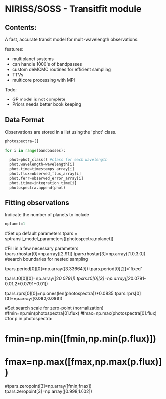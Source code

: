 # NIRISS/SOSS - Transitfit module

## Contents:

A fast, accurate transit model for multi-wavelength observations.

features:

- multiplanet systems
- can handle 1000's of bandpasses
- custom deMCMC routines for efficient sampling
- TTVs
- multicore processing with MPI

Todo:

- GP model is not complete
- Priors needs better book keeping

## Data Format

Observations are stored in a list using the 'phot' class.

```python
photospectra=[]
  
for i in range(bandpasses):
  
  phot=phot_class() #class for each wavelength  
  phot.wavelength=wavelength[i]  
  phot.time=timestamps_array[i]  
  phot.flux=observed_flux_array[i]  
  phot.ferr=observed_error_array[i]  
  phot.itime=integration_time[i]  
  photospectra.append(phot)  
```
  
## Fitting observations

Indicate the number of planets to include  
```python 
nplanet=1
```

#Set up default parameters 
tpars = sptransit_model_parameters([photospectra,nplanet])

#Fill in a few necessary parameters  
tpars.rhostar[0]=np.array([2.91])
tpars.rhostar[3]=np.array([1.0,3.0]) #search boundaries for nested sampling

tpars.period[0][0]=np.array([3.336649])
tpars.period[0][2]='fixed'

tpars.t0[0][0]=np.array([2*0.0791])
tpars.t0[0][3]=np.array([2*0.0791-0.01,2*0.0791+0.01])

tpars.rprs[0][0]=np.ones(len(photospectra))*0.0835
tpars.rprs[0][3]=np.array([0.082,0.086])

#Set search scale for zero-point (normalization)
#fmin=np.min(photospectra[0].flux)
#fmax=np.max(photospectra[0].flux)
#for p in photospectra:
#    fmin=np.min([fmin,np.min(p.flux)])
#    fmax=np.max([fmax,np.max(p.flux)])
#tpars.zeropoint[3]=np.array([fmin,fmax])
tpars.zeropoint[3]=np.array([0.998,1.002])

